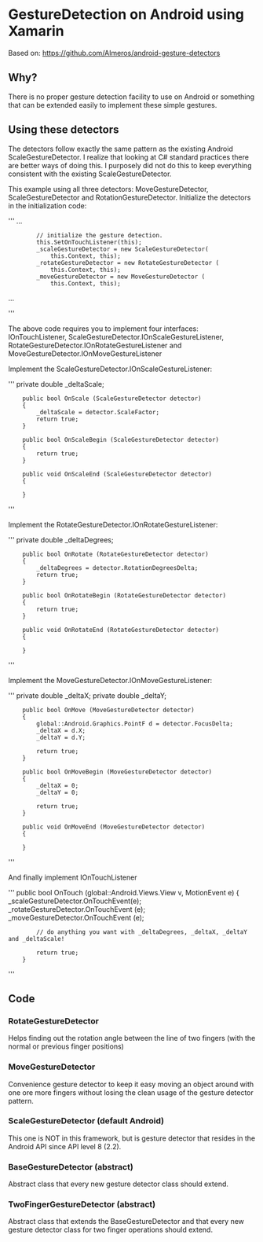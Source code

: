 GestureDetection on Android using Xamarin
=========================================

Based on: https://github.com/Almeros/android-gesture-detectors

Why?
----

There is no proper gesture detection facility to use on Android or something that can be extended easily to implement these simple gestures.


Using these detectors
---------------------

The detectors follow exactly the same pattern as the existing Android ScaleGestureDetector. I realize that looking at C# standard practices there are better ways of doing this. I purposely did not do this to keep everything consistent with the existing ScaleGestureDetector.

This example using all three detectors: MoveGestureDetector, ScaleGestureDetector and RotationGestureDetector. Initialize the detectors in the initialization code:

'''
...

			// initialize the gesture detection.
			this.SetOnTouchListener(this);
			_scaleGestureDetector = new ScaleGestureDetector(
				this.Context, this);
			_rotateGestureDetector = new RotateGestureDetector (
				this.Context, this);
			_moveGestureDetector = new MoveGestureDetector (
				this.Context, this);
...

'''

The above code requires you to implement four interfaces: IOnTouchListener, ScaleGestureDetector.IOnScaleGestureListener, RotateGestureDetector.IOnRotateGestureListener and MoveGestureDetector.IOnMoveGestureListener

Implement the ScaleGestureDetector.IOnScaleGestureListener:


'''
		private double _deltaScale;

		public bool OnScale (ScaleGestureDetector detector)
		{
			_deltaScale = detector.ScaleFactor;
			return true;
		}

		public bool OnScaleBegin (ScaleGestureDetector detector)
		{
			return true;
		}

		public void OnScaleEnd (ScaleGestureDetector detector)
		{

		}

'''

Implement the RotateGestureDetector.IOnRotateGestureListener:


'''
		private double _deltaDegrees;

		public bool OnRotate (RotateGestureDetector detector)
		{
			_deltaDegrees = detector.RotationDegreesDelta;
			return true;
		}

		public bool OnRotateBegin (RotateGestureDetector detector)
		{
			return true;
		}

		public void OnRotateEnd (RotateGestureDetector detector)
		{

		}
'''

Implement the MoveGestureDetector.IOnMoveGestureListener:


'''		private double _deltaX;
		private double _deltaY;

		public bool OnMove (MoveGestureDetector detector)
		{
			global::Android.Graphics.PointF d = detector.FocusDelta;
			_deltaX = d.X;
			_deltaY = d.Y;

			return true;
		}

		public bool OnMoveBegin (MoveGestureDetector detector)
		{
			_deltaX = 0;
			_deltaY = 0;

			return true;
		}

		public void OnMoveEnd (MoveGestureDetector detector)
		{

		}

'''

And finally implement IOnTouchListener


'''
		public bool OnTouch (global::Android.Views.View v, MotionEvent e)
		{
			_scaleGestureDetector.OnTouchEvent(e);
			_rotateGestureDetector.OnTouchEvent (e);
			_moveGestureDetector.OnTouchEvent (e);

			// do anything you want with _deltaDegrees, _deltaX, _deltaY and _deltaScale!

			return true;
		}

'''

Code
----

### RotateGestureDetector

Helps finding out the rotation angle between the line of two fingers (with the 
normal or previous finger positions)

### MoveGestureDetector

Convenience gesture detector to keep it easy moving an object around with one 
ore more fingers without losing the clean usage of the gesture detector pattern.

### ScaleGestureDetector (default Android)

This one is NOT in this framework, but is gesture detector that resides in the 
Android API since API level 8 (2.2).

### BaseGestureDetector (abstract)

Abstract class that every new gesture detector class should extend.

### TwoFingerGestureDetector (abstract)

Abstract class that extends the BaseGestureDetector and that every new gesture 
detector class for two finger operations should extend.